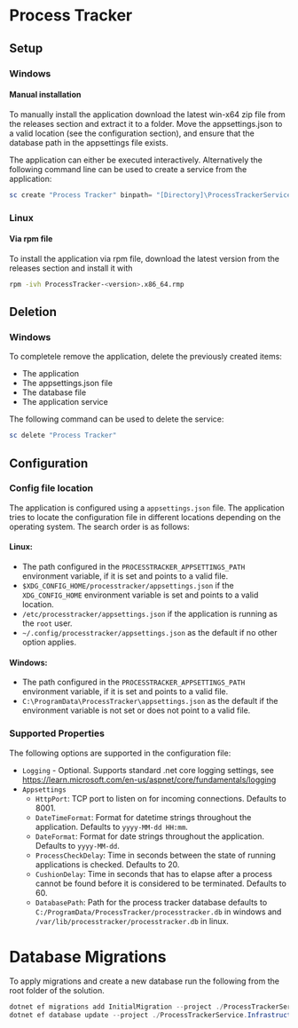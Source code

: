 # Process Tracker
## Setup
### Windows
#### Manual installation
To manually install the application download the latest win-x64 zip file from the releases section and extract it to a folder. Move the appsettings.json to a valid location (see the configuration section), and ensure that the database path in the appsettings file exists.

The application can either be executed interactively. Alternatively the following command line can be used to create a service from the application:
```powershell
sc create "Process Tracker" binpath= "[Directory]\ProcessTrackerService.exe" start= auto
```
### Linux
#### Via rpm file
To install the application via rpm file, download the latest version from the releases section and install it with
```bash
rpm -ivh ProcessTracker-<version>.x86_64.rmp
```


## Deletion
### Windows
To completele remove the application, delete the previously created items:
- The application
- The appsettings.json file
- The database file
- The application service

The following command can be used to delete the service:
```powershell
sc delete "Process Tracker"
```

## Configuration
### Config file location
The application is configured using a `appsettings.json` file. The application tries to locate the configuration file in different locations depending on the operating system. The search order is as follows:

#### Linux:
- The path configured in the `PROCESSTRACKER_APPSETTINGS_PATH` environment variable, if it is set and points to a valid file.
- `$XDG_CONFIG_HOME/processtracker/appsettings.json` if the `XDG_CONFIG_HOME` environment variable is set and points to a valid location.
- `/etc/processtracker/appsettings.json` if the application is running as the `root` user.
- `~/.config/processtracker/appsettings.json` as the default if no other option applies.

#### Windows:
- The path configured in the `PROCESSTRACKER_APPSETTINGS_PATH` environment variable, if it is set and points to a valid file.
- `C:\ProgramData\ProcessTracker\appsettings.json` as the default if the environment variable is not set or does not point to a valid file.

### Supported Properties
The following options are supported in the configuration file:
- `Logging` - Optional. Supports standard .net core logging settings, see https://learn.microsoft.com/en-us/aspnet/core/fundamentals/logging
- `Appsettings`
  - `HttpPort`: TCP port to listen on for incoming connections. Defaults to 8001.
  - `DateTimeFormat`: Format for datetime strings throughout the application. Defaults to `yyyy-MM-dd HH:mm`.
  - `DateFormat`: Format for date strings throughout the application. Defaults to `yyyy-MM-dd`.
  - `ProcessCheckDelay`: Time in seconds between the state of running applications is checked. Defaults to 20.
  - `CushionDelay`: Time in seconds that has to elapse after a process cannot be found before it is considered to be terminated.  Defaults to 60.
  - `DatabasePath`: Path for the process tracker database defaults to `C:/ProgramData/ProcessTracker/processtracker.db` in windows and `/var/lib/processtracker/processtracker.db` in linux.


# Database Migrations
To apply migrations and create a new database run the following from the root folder of the solution.
```powershell
dotnet ef migrations add InitialMigration --project ./ProcessTrackerService.Infrastructure --startup-project ./ProcessTrackerService
dotnet ef database update --project ./ProcessTrackerService.Infrastructure --startup-project ./ProcessTrackerService
```
